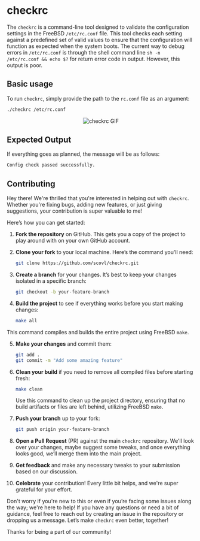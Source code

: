 # checkrc

The `checkrc` is a command-line tool designed to validate the configuration settings in the FreeBSD `/etc/rc.conf` file. This tool checks each setting against a predefined set of valid values to ensure that the configuration will function as expected when the system boots. The current way to debug errors in `/etc/rc.conf` is through the shell command line `sh -n /etc/rc.conf && echo $?` for return error code in output. However, this output is poor.

## Basic usage

To run `checkrc`, simply provide the path to the `rc.conf` file as an argument:

```bash
./checkrc /etc/rc.conf
```

<p align="center">
  <img src="https://raw.githubusercontent.com/scovl/checkrc/main/demo.gif" alt="checkrc GIF">
</p>


## Expected Output


If everything goes as planned, the message will be as follows:

```bash
Config check passed successfully.
```

## Contributing

Hey there! We're thrilled that you're interested in helping out with `checkrc`. Whether you're fixing bugs, adding new features, or just giving suggestions, your contribution is super valuable to me!

Here’s how you can get started:

1. **Fork the repository** on GitHub. This gets you a copy of the project to play around with on your own GitHub account.

2. **Clone your fork** to your local machine. Here’s the command you'll need:

   ```bash
   git clone https://github.com/scovl/checkrc.git
   ```

3. **Create a branch** for your changes. It’s best to keep your changes isolated in a specific branch:

   ```bash
   git checkout -b your-feature-branch
   ```

4. **Build the project** to see if everything works before you start making changes:

   ```bash
   make all
   ```
This command compiles and builds the entire project using FreeBSD `make`.

5. **Make your changes** and commit them:
   ```bash
   git add .
   git commit -m "Add some amazing feature"
   ```

6. **Clean your build** if you need to remove all compiled files before starting fresh:
   ```bash
   make clean
   ```
   Use this command to clean up the project directory, ensuring that no build artifacts or files are left behind, utilizing FreeBSD `make`.

7. **Push your branch** up to your fork:
   ```bash
   git push origin your-feature-branch
   ```

8. **Open a Pull Request** (PR) against the main `checkrc` repository. We'll look over your changes, maybe suggest some tweaks, and once everything looks good, we’ll merge them into the main project.

9. **Get feedback** and make any necessary tweaks to your submission based on our discussion.

10. **Celebrate** your contribution! Every little bit helps, and we're super grateful for your effort.

Don't worry if you're new to this or even if you’re facing some issues along the way; we're here to help! If you have any questions or need a bit of guidance, feel free to reach out by creating an issue in the repository or dropping us a message. Let’s make `checkrc` even better, together!

Thanks for being a part of our community!